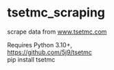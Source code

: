 # tsetmc_scraping
scrape data from www.tsetmc.com

Requires Python 3.10+, <br/>
https://github.com/5j9/tsetmc <br/>
pip install tsetmc
